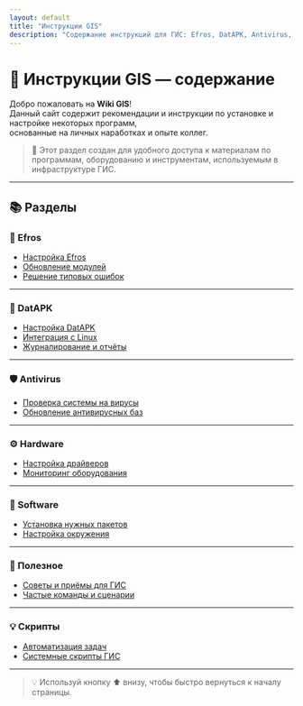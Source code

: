 ```yaml
---
layout: default
title: "Инструкции GIS"
description: "Содержание инструкций для ГИС: Efros, DatAPK, Antivirus, Hardware, Software, Полезное, Скрипты"
---
```


# 🧭 Инструкции GIS — содержание

Добро пожаловать на **Wiki GIS**!  
Данный сайт содержит рекомендации и инструкции по установке и настройке некоторых программ,  
основанные на личных наработках и опыте коллег.  

> 🧩 Этот раздел создан для удобного доступа к материалам по программам, оборудованию и инструментам, используемым в инфраструктуре ГИС.

---

## 📚 Разделы

<div class="two-columns">

### 🧠 Efros

- [Настройка Efros](efros)
- [Обновление модулей](efros_update)
- [Решение типовых ошибок](efros_troubleshooting)

---

### 💾 DatAPK

- [Настройка DatAPK](datapk)
- [Интеграция с Linux](datapk_linux)
- [Журналирование и отчёты](datapk_logs)

---

### 🛡️ Antivirus

- [Проверка системы на вирусы](antivirus_check)
- [Обновление антивирусных баз](antivirus_update)

---

### ⚙️ Hardware

- [Настройка драйверов](hardware_drivers)
- [Мониторинг оборудования](hardware_monitoring)

---

### 🧩 Software

- [Установка нужных пакетов](software_install)
- [Настройка окружения](software_env)

---

### 🧰 Полезное

- [Советы и приёмы для ГИС](useful)
- [Частые команды и сценарии](scripts)

---

### 💡 Скрипты

- [Автоматизация задач](gis_autoscript)
- [Системные скрипты ГИС](gis_sys_scripts)

</div>

---

> 💡 Используй кнопку ⬆ внизу, чтобы быстро вернуться к началу страницы.
